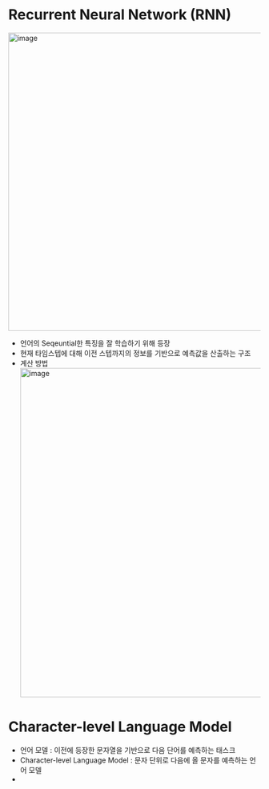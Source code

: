 # Recurrent Neural Network (RNN)
<img width="595" alt="image" src="https://github.com/user-attachments/assets/de3a538f-4107-41b8-92a5-893e092fe179">

- 언어의 Seqeuntial한 특징을 잘 학습하기 위해 등장
- 현재 타임스텝에 대해 이전 스텝까지의 정보를 기반으로 예측값을 산출하는 구조
- 계산 방법
  <img width="657" alt="image" src="https://github.com/user-attachments/assets/08e25a8b-bc94-4fd5-9421-155eac08dffb">


# Character-level Language Model
- 언어 모델 : 이전에 등장한 문자열을 기반으로 다음 단어를 예측하는 태스크
- Character-level Language Model : 문자 단위로 다음에 올 문자를 예측하는 언어 모델
- 
